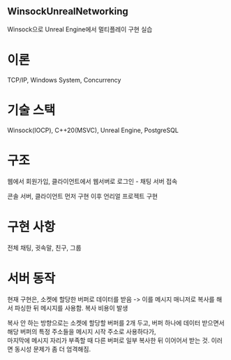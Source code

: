 ## WinsockUnrealNetworking
Winsock으로 Unreal Engine에서 멀티플레이 구현 실습  

# 이론 
TCP/IP, Windows System, Concurrency

# 기술 스택
Winsock(IOCP), C++20(MSVC), Unreal Engine, PostgreSQL

# 구조
웹에서 회원가입, 클라이언트에서 웹서버로 로그인 - 채팅 서버 접속

콘솔 서버, 클라이언트 먼저 구현 이후 언리얼 프로젝트 구현  
  
# 구현 사항
전체 채팅, 귓속말, 친구, 그룹

# 서버 동작
현재 구현은, 소켓에 할당한 버퍼로 데이터를 받음 -> 이를 메시지 매니저로 복사를 해서 파싱한 뒤 메시지를 사용함. 복사 비용이 발생  
  
복사 안 하는 방향으로는 소켓에 할당할 버퍼를 2개 두고, 버퍼 하나에 데이터 받으면서 해당 버퍼의 특정 주소들을 메시지 시작 주소로 사용하다가,  
마지막에 메시지 자리가 부족할 때 다른 버퍼로 일부 복사한 뒤 이어어서 받는 것. 이러면 동시성 문제가 좀 더 엄격해짐.  
